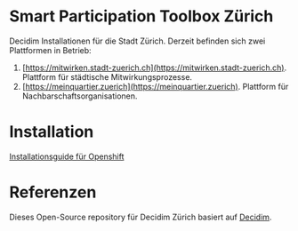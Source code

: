# Smart Participation Toolbox Zürich
Decidim Installationen für die Stadt Zürich. Derzeit befinden sich zwei Plattformen in Betrieb:
1. [https://mitwirken.stadt-zuerich.ch](https://mitwirken.stadt-zuerich.ch). Plattform für städtische Mitwirkungsprozesse.
2. [https://meinquartier.zuerich](https://meinquartier.zuerich). Plattform für Nachbarschaftsorganisationen.

# Installation
[Installationsguide für Openshift](./doc/installation_openshift.md)

# Referenzen
Dieses Open-Source repository für Decidim Zürich basiert auf [Decidim](https://github.com/decidim/decidim).
